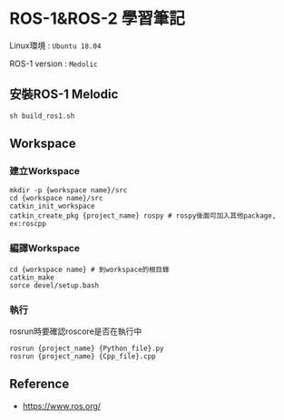 # ROS-1&ROS-2 學習筆記

Linux環境 : `Ubuntu 18.04`

ROS-1 version : `Medolic`

## 安裝ROS-1 Melodic
```shell
sh build_ros1.sh
```

## Workspace 
### 建立Workspace
```shell
mkdir -p {workspace name}/src
cd {workspace name}/src
catkin_init_workspace
catkin_create_pkg {project_name} rospy # rospy後面可加入其他package, ex:roscpp
```

### 編譯Workspace
```shell
cd {workspace name} # 到workspace的根目錄
catkin_make
sorce devel/setup.bash
```

### 執行
rosrun時要確認roscore是否在執行中
```shell
rosrun {project_name} {Python_file}.py
rosrun {project_name} {Cpp_file}.cpp
```

## Reference
* https://www.ros.org/
